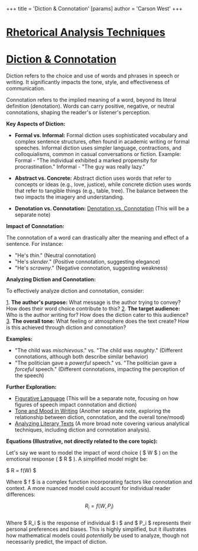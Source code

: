 +++
 title = 'Diction & Connotation'
[params]
	author = 'Carson West'
+++
# [Rhetorical Analysis Techniques](./../rhetorical-analysis-techniques/)
# [Diction & Connotation](./../diction-&-connotation/)

Diction refers to the choice and use of words and phrases in speech or writing.  It significantly impacts the tone, style, and effectiveness of communication.

Connotation refers to the implied meaning of a word, beyond its literal definition (denotation).  Words can carry positive, negative, or neutral connotations, shaping the reader's or listener's perception.


**Key Aspects of Diction:**

* **Formal vs. Informal:** Formal diction uses sophisticated vocabulary and complex sentence structures, often found in academic writing or formal speeches. Informal diction uses simpler language, contractions, and colloquialisms, common in casual conversations or fiction.  Example:  Formal - "The individual exhibited a marked propensity for procrastination."  Informal - "The guy was really lazy."

* **Abstract vs. Concrete:** Abstract diction uses words that refer to concepts or ideas (e.g., love, justice), while concrete diction uses words that refer to tangible things (e.g., table, tree).  The balance between the two impacts the imagery and understanding.

* **Denotation vs. Connotation:** [Denotation vs. Connotation](./../denotation-vs.-connotation/)  (This will be a separate note)


**Impact of Connotation:**

The connotation of a word can drastically alter the meaning and effect of a sentence.  For instance:

* "He's *thin*." (Neutral connotation)
* "He's *slender*." (Positive connotation, suggesting elegance)
* "He's *scrawny*." (Negative connotation, suggesting weakness)


**Analyzing Diction and Connotation:**

To effectively analyze diction and connotation, consider:

[1](./../1/). **The author's purpose:** What message is the author trying to convey? How does their word choice contribute to this?
[2](./../2/). **The target audience:** Who is the author writing for? How does the diction cater to this audience?
[3](./../3/). **The overall tone:** What feeling or atmosphere does the text create? How is this achieved through diction and connotation?


**Examples:**

*  "The child was *mischievous*."  vs. "The child was *naughty*."  (Different connotations, although both describe similar behavior)
*  "The politician gave a *powerful* speech." vs. "The politician gave a *forceful* speech." (Different connotations, impacting the perception of the speech)

**Further Exploration:**

* [Figurative Language](./../figurative-language/) (This will be a separate note, focusing on how figures of speech impact connotation and diction)
* [Tone and Mood in Writing](./../tone-and-mood-in-writing/) (Another separate note, exploring the relationship between diction, connotation, and the overall tone/mood)
* [Analyzing Literary Texts](./../analyzing-literary-texts/) (A more broad note covering various analytical techniques, including diction and connotation analysis).


**Equations (Illustrative, not directly related to the core topic):**

Let's say we want to model the impact of word choice ( $ W $ ) on the emotional response ( $ R $ ).  A simplified model might be:

 $ R = f(W) $ 

Where  $ f $  is a complex function incorporating factors like connotation and context. A more nuanced model could account for individual reader differences:


 $$  R_i = f(W, P_i)  $$  
Where  $ R_i $  is the response of individual  $ i $  and  $ P_i $  represents their personal preferences and biases.  This is highly simplified, but it illustrates how mathematical models could *potentially* be used to analyze, though not necessarily predict, the impact of diction.

